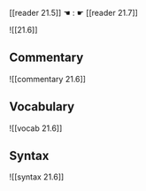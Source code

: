 [[reader 21.5]] ☚ : ☛ [[reader 21.7]]

![[21.6]]

## Commentary

![[commentary 21.6]]

## Vocabulary

![[vocab 21.6]]

## Syntax

![[syntax 21.6]]

